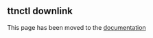 ## ttnctl downlink

This page has been moved to the [documentation](https://www.thethingsnetwork.org/docs/cli/#ttnctl-devices-downlink)